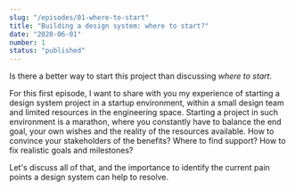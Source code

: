 ```yaml
---
slug: "/episodes/01-where-to-start"
title: "Building a design system: where to start?"
date: "2020-06-01"
number: 1
status: "published"
---
```


Is there a better way to start this project than discussing _where to start_.

For this first episode, I want to share with you my experience of starting a design system project in a startup environment, within a small design team and limited resources in the engineering space.
Starting a project in such environment is a marathon, where you constantly have to balance the end goal, your own wishes and the reality of the resources available.
How to convince your stakeholders of the benefits? 
Where to find support? 
How to fix realistic goals and milestones? 

Let's discuss all of that, and the importance to identify the current pain points a design system can help to resolve.
